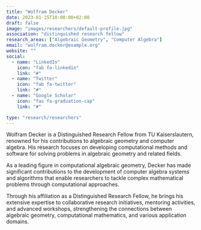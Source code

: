 ```yaml
---
title: "Wolfram Decker"
date: 2023-01-15T10:00:00+02:00
draft: false
image: "images/researchers/default-profile.jpg"
association: "distinguished research fellow"
research_areas: ["Algebraic Geometry", "Computer Algebra"]
email: "wolfram.decker@example.org"
website: ""
social:
  - name: "LinkedIn"
    icon: "fab fa-linkedin"
    link: "#"
  - name: "Twitter"
    icon: "fab fa-twitter"
    link: "#"
  - name: "Google Scholar"
    icon: "fas fa-graduation-cap"
    link: "#"

type: "research/researchers"
---
```


Wolfram Decker is a Distinguished Research Fellow from TU Kaiserslautern, renowned for his contributions to algebraic geometry and computer algebra. His research focuses on developing computational methods and software for solving problems in algebraic geometry and related fields.

As a leading figure in computational algebraic geometry, Decker has made significant contributions to the development of computer algebra systems and algorithms that enable researchers to tackle complex mathematical problems through computational approaches.

Through his affiliation as a Distinguished Research Fellow, he brings his extensive expertise to collaborative research initiatives, mentoring activities, and advanced workshops, strengthening the connections between algebraic geometry, computational mathematics, and various application domains.
